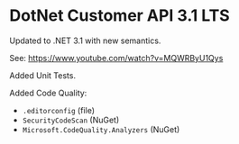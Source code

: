 # DotNet Customer API 3.1 LTS #

Updated to .NET 3.1 with new semantics.

See: https://www.youtube.com/watch?v=MQWRByU1Qys

Added Unit Tests.

Added Code Quality:
* `.editorconfig` (file)
* `SecurityCodeScan` (NuGet)
* `Microsoft.CodeQuality.Analyzers` (NuGet)

